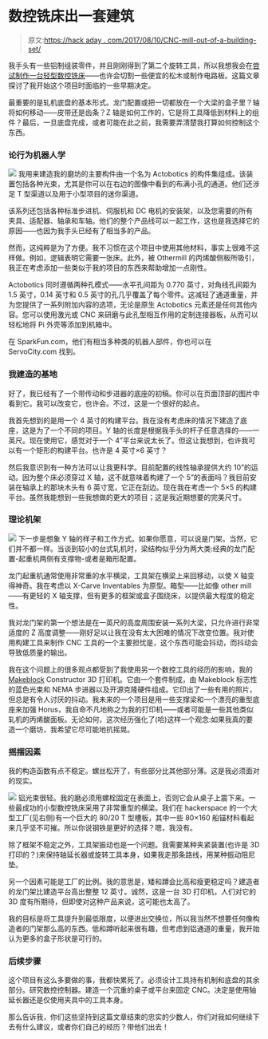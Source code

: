 # 数控铣床出一套建筑

> 原文:[https://hack aday . com/2017/08/10/CNC-mill-out-of-a-building-set/](https://hackaday.com/2017/08/10/cnc-mill-out-of-a-building-set/)

我手头有一些铝制组装零件，并且刚刚得到了第二个旋转工具，所以我想我会在[尝试制作一台轻型数控铣床](https://hackaday.io/project/26167-actobotics-cnc-mill)——也许会切割一些便宜的松木或制作电路板。这篇文章探讨了我开始这个项目时面临的一些早期决定。

最重要的是轧机底盘的基本形式。龙门配置或把一切都放在一个大梁的盒子里？轴将如何移动——皮带还是齿条？Z 轴是如何工作的，它是将工具降低到材料上的组件？最后，一旦底盘完成，或者可能在此之前，我需要弄清楚我打算如何控制这个东西。

### 论行为机器人学

[![](../Images/d307f3f59aad9c8cf0529cd985382bc8.png)](https://hackaday.com/wp-content/uploads/2017/07/cnc_thumb.jpg) 我用来建造我的磨坊的主要构件由一个名为 Actobotics 的构件集组成。该装置包括各种光束，尤其是你可以在右边的图像中看到的布满小孔的通道。他们还涉足 T 型渠道以及用于小型项目的迷你渠道。

该系列还包括各种标准步进机、伺服机和 DC 电机的安装架，以及您需要的所有夹具、适配器、轴承和车轴。他们的整个产品线可以一起工作，这也是我选择它的原因——也因为我手头已经有了相当多的产品。

然而，这纯粹是为了方便。我不习惯在这个项目中使用其他材料，事实上很难不这样做。例如，逻辑表明它需要一张床。此外，被 Othermill 的丙烯酸侧板所吸引，我正在考虑添加一些类似于我的项目的东西来帮助增加一点刚性。

Actobotics 同时遵循两种孔模式——水平孔间距为 0.770 英寸，对角线孔间距为 1.5 英寸，0.14 英寸和 0.5 英寸的孔几乎覆盖了每个零件。这减轻了通道重量，并为您提供了一系列附加内容的选项，无论是原生 Actobotics 元素还是任何其他内容。您可以使用激光或 CNC 来研磨与此孔型相互作用的定制连接器板，从而可以轻松地将 Pi 外壳等添加到机箱中。

在 SparkFun.com，他们有相当多种类的机器人部件，你也可以在 ServoCity.com 找到。

### 我建造的基地

好了，我已经有了一个带传动和步进器的底座的初稿。你可以在页面顶部的图片中看到它。我可以改变它，也许会。不过，这是一个很好的起点。

我首先想到的是用一个 4 英寸的构建平台。我在没有考虑床的情况下建造了底座，这是为了一个不同的项目。Y 轴的长度是根据我手头的杆子任意选择的——一英尺。现在使用它，感觉对于一个 4”平台来说太长了。但这让我想到，也许我可以有一个矩形的构建平台。也许是 4 英寸×6 英寸？

然后我意识到有一种方法可以让我更科学。目前配置的线性轴承提供大约 10”的运动。因为整个床必须穿过 X 轴，这不就意味着构建了一个 5”的表面吗？我目前安装在轴承上的那块木头有 6 英寸宽，它正在刮边。现在我在考虑一个 5×5 的构建平台。虽然我能想到一些我想做的更大的项目；这是我近期想要的完美尺寸。

### 理论机架

[![](../Images/78609e4e0568914858324cfaf1c29759.png)](https://hackaday.com/wp-content/uploads/2017/07/horus.jpg) 下一步是想象 Y 轴的样子和工作方式。如果你愿意，可以说是门架。当然，它们并不都一样。当谈到较小的台式轧机时，梁结构似乎分为两大类:经典的龙门配置-起重机两侧有支撑物-或者是箱形配置。

龙门起重机通常使用非常重的水平横梁，工具架在横梁上来回移动，以使 X 轴变得神奇。我在考虑以 X-Carve Inventables 为原型。箱型——比如像 other mill——有更轻的 X 轴支撑，但有更多的框架或盒子围绕床，以提供最大程度的稳定性。

我对龙门架的第一个想法是在一英尺的高度周围安装一系列大梁，只允许进行非常适度的 Z 高度调整——刚好足以让我在没有太大困难的情况下改变位置。我对使用构建工具来制作 CNC 工具的一个主要担忧是，这个东西可能会抖动，而抖动会导致低质量的输出。

我在这个问题上的很多观点都受到了我使用另一个数控工具的经历的影响，我的 [Makeblock](http://store.makeblock.com/) Constructor 3D 打印机。它由一个套件制成，由 Makeblock 标志性的蓝色光束和 NEMA 步进器以及开源克隆硬件组成。它印出了一些有用的照片，但总是有令人讨厌的抖动。我未来的一个项目是用一些支撑梁和一个漂亮的重型底座来加强 Horus，我自命不凡地称之为我的打印机——或者可能是一些其他类似轧机的丙烯酸面板。无论如何，这次经历强化了(哈)这样一个观念:如果我真的要造一个磨坊，我希望它尽可能地抗摇晃。

### 摇摆因素

我的构造函数有点不稳定。螺丝松开了，有些部分比其他部分薄。这是我必须面对的现实。

[![](../Images/a8923a3911947d0e24f6d8232ed7bb8b.png)](https://hackaday.com/wp-content/uploads/2017/07/cnc.jpg) 铝光束很轻。我的磨必须用螺栓固定在表面上，否则它会从桌子上震下来。一些最成功的小型数控铣床采用了非常重型的横梁。我们在 hackerspace 的一个大型工厂(见右侧)有一个巨大的 80/20 T 型槽板，其中一些 80×160 船锚材料看起来几乎坚不可摧。所以你说钢铁是更好的选择？嗯，我没有。

除了框架不稳定之外，工具架振动也是一个问题。我需要某种夹紧装置(也许是 3D 打印的？)来保持轴延长器或旋转工具本身，如果我走那条路线，用某种振动阻尼垫。

另一个因素可能是工厂的比例。我的意思是，矮和蹲会比高和瘦更稳定吗？建造者的龙门架比建造平台高出整整 12 英寸。诚然，这是一台 3D 打印机，人们对它的 3D 度有所期待，但即使对这种产品来说，这可能也太高了。

我的目标是将工具提升到最低限度，以便进出交换位，所以我当然不想要任何像构造者的门架那么高的东西。低和蹲听起来很有趣，但考虑到铝通道的重量，我开始认为更多的盒子形状是可行的。

### 后续步骤

这个项目有这么多要做的事，我都快累死了。必须设计工具持有机制和底盘的其余部分。研究数控控制器。建造一个沉重的桌子或平台来固定 CNC。决定是使用轴延长器还是仅使用夹具中的工具本身。

那么告诉我，你们这些坚持到这篇文章结束的忠实的少数人，你们对我如何继续下去有什么建议，或者你们自己的经历？带他们出去！